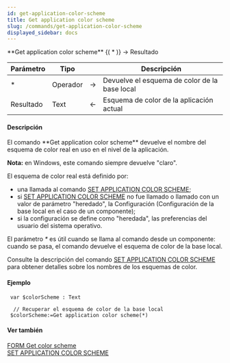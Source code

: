 ```yaml
---
id: get-application-color-scheme
title: Get application color scheme
slug: /commands/get-application-color-scheme
displayed_sidebar: docs
---
```


<!--REF #_command_.Get application color scheme.Syntax-->**Get application color scheme** {( * )} -> Resultado<!-- END REF-->
<!--REF #_command_.Get application color scheme.Params-->
| Parámetro | Tipo |  | Descripción |
| --- | --- | --- | --- |
| * | Operador | &rarr; | Devuelve el esquema de color de la base local |
| Resultado | Text | &larr; | Esquema de color de la aplicación actual |

<!-- END REF-->

#### Descripción 

<!--REF #_command_.Get application color scheme.Summary-->El comando **Get application color scheme** devuelve el nombre del esquema de color real en uso en el nivel de la aplicación.<!-- END REF--> 

**Nota:** en Windows, este comando siempre devuelve "claro".

El esquema de color real está definido por:

* una llamada al comando [SET APPLICATION COLOR SCHEME](set-application-color-scheme.md);
* si [SET APPLICATION COLOR SCHEME](set-application-color-scheme.md) no fue llamado o llamado con un valor de parámetro "heredado", la Configuración (Configuración de la base local en el caso de un componente);
* si la configuración se define como "heredada", las preferencias del usuario del sistema operativo.

El parámetro *\** es útil cuando se llama al comando desde un componente: cuando se pasa, el comando devuelve el esquema de color de la base local.

Consulte la descripción del comando [SET APPLICATION COLOR SCHEME](set-application-color-scheme.md) para obtener detalles sobre los nombres de los esquemas de color.

#### Ejemplo 

```4d
 var $colorScheme : Text
 
  // Recuperar el esquema de color de la base local
 $colorScheme:=Get application color scheme(*)
```

#### Ver también 

[FORM Get color scheme](form-get-color-scheme.md)  
[SET APPLICATION COLOR SCHEME](set-application-color-scheme.md)  